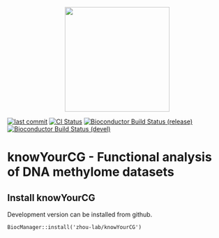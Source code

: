 <p align="center">
<img src="https://github.com/user-attachments/assets/ee2328b9-5516-4b28-9fce-9e456534b3b1" width="240">
</p>

[![last commit](https://img.shields.io/github/last-commit/zhou-lab/knowYourCG.svg?style=flat-square)](https://github.com/zhou-lab/knowYourCG/commits/devel)
[![CI Status](https://github.com/zhou-lab/knowYourCG/actions/workflows/build-on-windows.yaml/badge.svg)](https://github.com/zhou-lab/knowYourCG/actions/workflows/build-on-windows.yaml)
[![Bioconductor Build Status (release)](https://bioconductor.org/shields/build/release/bioc/knowYourCG.svg)](https://bioconductor.org/checkResults/release/bioc/knowYourCG)
[![Bioconductor Build Status (devel)](https://bioconductor.org/shields/build/devel/bioc/knowYourCG.svg)](https://bioconductor.org/checkResults/devel/bioc-LATEST/knowYourCG)


# knowYourCG - Functional analysis of DNA methylome datasets

## Install knowYourCG

Development version can be installed from github.
```{r, eval=FALSE}
BiocManager::install('zhou-lab/knowYourCG')
```




